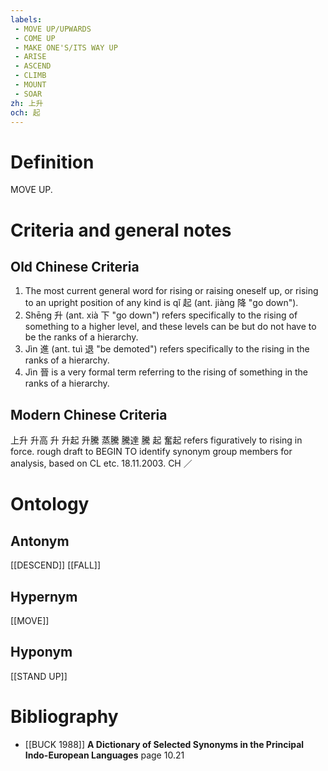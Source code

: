 ```yaml
---
labels: 
 - MOVE UP/UPWARDS
 - COME UP
 - MAKE ONE'S/ITS WAY UP
 - ARISE
 - ASCEND
 - CLIMB
 - MOUNT
 - SOAR
zh: 上升
och: 起
---
```


# Definition
MOVE UP.
# Criteria and general notes
## Old Chinese Criteria
1. The most current general word for rising or raising oneself up, or rising to an upright position of any kind is qǐ 起 (ant. jiàng 降 "go down").
2. Shēng 升 (ant. xià 下 "go down") refers specifically to the rising of something to a higher level, and these levels can be but do not have to be the ranks of a hierarchy.
3. Jìn 進 (ant. tuì 退 "be demoted") refers specifically to the rising in the ranks of a hierarchy.
4. Jìn 晉 is a very formal term referring to the rising of something in the ranks of a hierarchy.
## Modern Chinese Criteria
上升
升高
升
升起
升騰
蒸騰
騰達
騰
起
奮起 refers figuratively to rising in force.
rough draft to BEGIN TO identify synonym group members for analysis, based on CL etc. 18.11.2003. CH ／
# Ontology

## Antonym
[[DESCEND]]
[[FALL]]
## Hypernym
[[MOVE]]
## Hyponym
[[STAND UP]]
# Bibliography
- [[BUCK 1988]]
**A Dictionary of Selected Synonyms in the Principal Indo-European Languages** page 10.21
